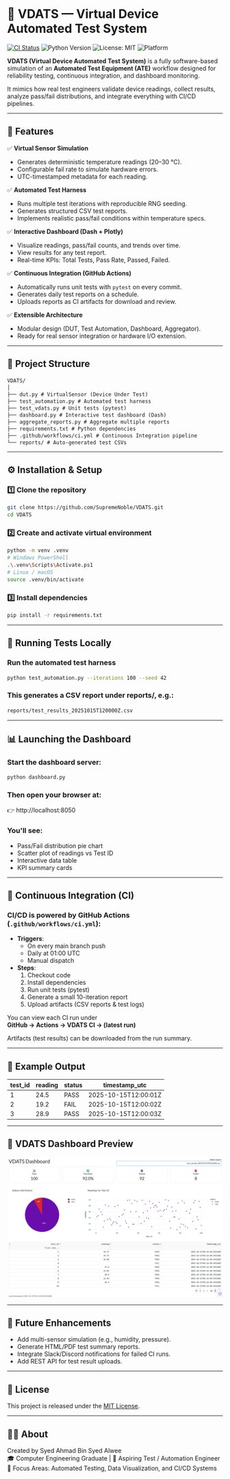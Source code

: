 # 🧪 VDATS — Virtual Device Automated Test System

[![CI Status](https://github.com/SupremeNoble/VDATS/actions/workflows/ci.yml/badge.svg)](https://github.com/SupremeNoble/VDATS/actions)
![Python Version](https://img.shields.io/badge/python-3.11-blue.svg)
![License: MIT](https://img.shields.io/badge/License-MIT-green.svg)
![Platform](https://img.shields.io/badge/platform-Windows%20|%20Linux%20|%20macOS-lightgrey.svg)

**VDATS (Virtual Device Automated Test System)** is a fully software-based simulation of an **Automated Test Equipment (ATE)** workflow designed for reliability testing, continuous integration, and dashboard monitoring.  

It mimics how real test engineers validate device readings, collect results, analyze pass/fail distributions, and integrate everything with CI/CD pipelines.

---

## 🚀 Features

✅ **Virtual Sensor Simulation**  
- Generates deterministic temperature readings (20–30 °C).  
- Configurable fail rate to simulate hardware errors.  
- UTC-timestamped metadata for each reading.

✅ **Automated Test Harness**  
- Runs multiple test iterations with reproducible RNG seeding.  
- Generates structured CSV test reports.  
- Implements realistic pass/fail conditions within temperature specs.

✅ **Interactive Dashboard (Dash + Plotly)**  
- Visualize readings, pass/fail counts, and trends over time.  
- View results for any test report.  
- Real-time KPIs: Total Tests, Pass Rate, Passed, Failed.

✅ **Continuous Integration (GitHub Actions)**  
- Automatically runs unit tests with `pytest` on every commit.  
- Generates daily test reports on a schedule.  
- Uploads reports as CI artifacts for download and review.

✅ **Extensible Architecture**  
- Modular design (DUT, Test Automation, Dashboard, Aggregator).  
- Ready for real sensor integration or hardware I/O extension.

---

## 🧰 Project Structure
```
VDATS/
│
├── dut.py # VirtualSensor (Device Under Test)
├── test_automation.py # Automated test harness
├── test_vdats.py # Unit tests (pytest)
├── dashboard.py # Interactive test dashboard (Dash)
├── aggregate_reports.py # Aggregate multiple reports
├── requirements.txt # Python dependencies
├── .github/workflows/ci.yml # Continuous Integration pipeline
└── reports/ # Auto-generated test CSVs
```

---

## ⚙️ Installation & Setup

### 1️⃣ Clone the repository
```bash
git clone https://github.com/SupremeNoble/VDATS.git
cd VDATS
```
### 2️⃣ Create and activate virtual environment
```bash
python -m venv .venv
# Windows PowerShell
.\.venv\Scripts\Activate.ps1
# Linux / macOS
source .venv/bin/activate
```
### 3️⃣ Install dependencies
```bash
pip install -r requirements.txt
```

---

## 🧾 Running Tests Locally

### Run the automated test harness
```bash
python test_automation.py --iterations 100 --seed 42
```
### This generates a CSV report under reports/, e.g.:
```bash
reports/test_results_20251015T120000Z.csv
```

---

## 📊 Launching the Dashboard

### Start the dashboard server:
```bash
python dashboard.py
```
### Then open your browser at:
👉 http://localhost:8050

### You'll see:
* Pass/Fail distribution pie chart
* Scatter plot of readings vs Test ID
* Interactive data table
* KPI summary cards

---

## 🧩 Continuous Integration (CI)

### CI/CD is powered by GitHub Actions (`.github/workflows/ci.yml`):
* **Triggers**:
  * On every main branch push
  * Daily at 01:00 UTC
  * Manual dispatch
* **Steps**:
  1. Checkout code
  2. Install dependencies
  3. Run unit tests (pytest)
  4. Generate a small 10-iteration report
  5. Upload artifacts (CSV reports & test logs)

You can view each CI run under  
**GitHub → Actions → VDATS CI → (latest run)**

Artifacts (test results) can be downloaded from the run summary.

---

## 🧮 Example Output

| test_id | reading | status | timestamp_utc        |
| ------- | ------- | ------ | -------------------- |
| 1       | 24.5    | PASS   | 2025-10-15T12:00:01Z |
| 2       | 19.2    | FAIL   | 2025-10-15T12:00:02Z |
| 3       | 28.9    | PASS   | 2025-10-15T12:00:03Z |

---

## 🧪 VDATS Dashboard Preview

![VDATS Dashboard](images/dashboard.png)

---

## 🧠 Future Enhancements
* Add multi-sensor simulation (e.g., humidity, pressure).
* Generate HTML/PDF test summary reports.
* Integrate Slack/Discord notifications for failed CI runs.
* Add REST API for test result uploads.

---

## 🧾 License
This project is released under the [MIT License](LICENSE).

---

## 🧍‍♂️ About
Created by Syed Ahmad Bin Syed Alwee  
🎓 Computer Engineering Graduate | 🧠 Aspiring Test / Automation Engineer  
💼 Focus Areas: Automated Testing, Data Visualization, and CI/CD Systems
